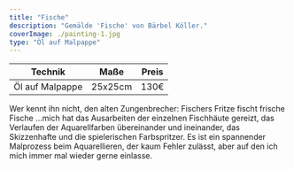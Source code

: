 ```yaml
---
title: "Fische"
description: "Gemälde 'Fische' von Bärbel Köller."
coverImage: ./painting-1.jpg
type: "Öl auf Malpappe"
---
```


| Technik            | Maße    | Preis |
|--------------------|---------|-------|
| Öl auf Malpappe    | 25x25cm | 130€  |

Wer kennt ihn nicht, den alten Zungenbrecher: Fischers Fritze fischt frische Fische …mich hat das Ausarbeiten der einzelnen Fischhäute gereizt, das Verlaufen der Aquarellfarben übereinander und ineinander, das Skizzenhafte und die spielerischen Farbspritzer. Es ist ein spannender Malprozess beim Aquarellieren, der kaum Fehler zulässt, aber auf den ich mich immer mal wieder gerne einlasse.